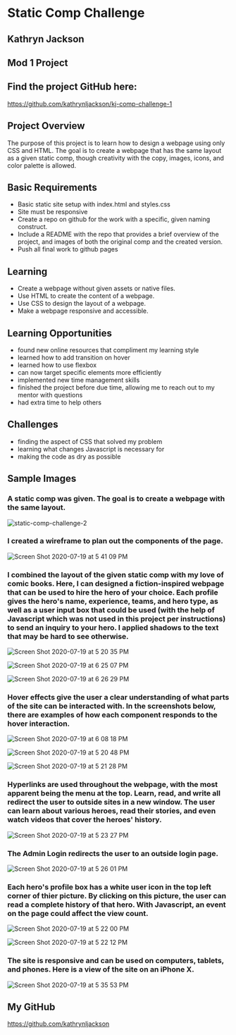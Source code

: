 # Static Comp Challenge

## Kathryn Jackson

## Mod 1 Project

## Find the project GitHub here:

https://github.com/kathrynljackson/kj-comp-challenge-1


## Project Overview

The purpose of this project is to learn how to design a webpage using only CSS and HTML. The goal is to create a webpage that has the same layout as a given static comp, though creativity with the copy, images, icons, and color palette is allowed.


## Basic Requirements
- Basic static site setup with index.html and styles.css
- Site must be responsive
- Create a repo on github for the work with a specific, given naming construct.
- Include a README with the repo that provides a brief overview of the project, and images of both the original comp and the created version.
- Push all final work to github pages


## Learning

- Create a webpage without given assets or native files.
- Use HTML to create the content of a webpage.
- Use CSS to design the layout of a webpage.
- Make a webpage responsive and accessible.

## Learning Opportunities

- found new online resources that compliment my learning style
- learned how to add transition on hover
- learned how to use flexbox
- can now target specific elements more efficiently
- implemented new time management skills
- finished the project before due time, allowing me to reach out to my mentor with questions
- had extra time to help others

## Challenges

- finding the aspect of CSS that solved my problem
- learning what changes Javascript is necessary for
- making the code as dry as possible


## Sample Images

### A static comp was given. The goal is to create a webpage with the same layout.

![static-comp-challenge-2](https://user-images.githubusercontent.com/65988644/87888411-ff89b800-c9e9-11ea-8ecc-20f458d49fc4.jpg)


### I created a wireframe to plan out the components of the page.

![Screen Shot 2020-07-19 at 5 41 09 PM](https://user-images.githubusercontent.com/65988644/87888328-9609a980-c9e9-11ea-9618-065a16604427.png)


### I combined the layout of the given static comp with my love of comic books. Here, I can designed a fiction-inspired webpage that can be used to hire the hero of your choice. Each profile gives the hero's name, experience, teams, and hero type, as well as a user input box that could be used (with the help of Javascript which was not used in this project per instructions) to send an inquiry to your hero. I applied shadows to the text that may be hard to see otherwise.

![Screen Shot 2020-07-19 at 5 20 35 PM](https://user-images.githubusercontent.com/65988644/87888818-2ba63880-c9ec-11ea-8df6-7f8e11e5721e.png)

![Screen Shot 2020-07-19 at 6 25 07 PM](https://user-images.githubusercontent.com/65988644/87889173-7d02f780-c9ed-11ea-9dda-b8aff8361ba0.png)

![Screen Shot 2020-07-19 at 6 26 29 PM](https://user-images.githubusercontent.com/65988644/87889191-9b68f300-c9ed-11ea-91b1-f9da20f5e1ef.png)


### Hover effects give the user a clear understanding of what parts of the site can be interacted with. In the screenshots below, there are examples of how each component responds to the hover interaction.

![Screen Shot 2020-07-19 at 6 08 18 PM](https://user-images.githubusercontent.com/65988644/87888706-9c992080-c9eb-11ea-9674-908265cd474d.png)

![Screen Shot 2020-07-19 at 5 20 48 PM](https://user-images.githubusercontent.com/65988644/87888677-74a9bd00-c9eb-11ea-830a-ba1e353fc7a0.png)

![Screen Shot 2020-07-19 at 5 21 28 PM](https://user-images.githubusercontent.com/65988644/87889289-1cc08580-c9ee-11ea-98a7-ce6d5af3fb71.png)



### Hyperlinks are used throughout the webpage, with the most apparent being the menu at the top. Learn, read, and write all redirect the user to outside sites in a new window. The user can learn about various heroes, read their stories, and even watch videos that cover the heroes' history.

![Screen Shot 2020-07-19 at 5 23 27 PM](https://user-images.githubusercontent.com/65988644/87888861-5db79a80-c9ec-11ea-8857-2d3b267d313c.png)


### The Admin Login redirects the user to an outside login page.

![Screen Shot 2020-07-19 at 5 26 01 PM](https://user-images.githubusercontent.com/65988644/87888893-850e6780-c9ec-11ea-8a29-a859f7f4c44a.png)

### Each hero's profile box has a white user icon in the top left corner of thier picture. By clicking on this picture, the user can read a complete history of that hero. With Javascript, an event on the page could affect the view count. 

![Screen Shot 2020-07-19 at 5 22 00 PM](https://user-images.githubusercontent.com/65988644/87888944-9e171880-c9ec-11ea-98af-32b2693bf44e.png)


![Screen Shot 2020-07-19 at 5 22 12 PM](https://user-images.githubusercontent.com/65988644/87888949-a40cf980-c9ec-11ea-91b7-38e51500c9a1.png)

### The site is responsive and can be used on computers, tablets, and phones. Here is a view of the site on an iPhone X.

![Screen Shot 2020-07-19 at 5 35 53 PM](https://user-images.githubusercontent.com/65988644/87889028-e9312b80-c9ec-11ea-8089-218bc19484fd.png)

## My GitHub

https://github.com/kathrynljackson


